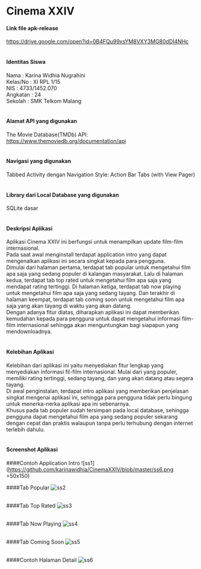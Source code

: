 # Cinema XXIV

#### Link file apk-release 
https://drive.google.com/open?id=0B4FQu99xsYM8VXY3MG80dDI4NHc
<br/> <br/>

#### Identitas Siswa
Nama      : Karina Widhia Nugrahini <br/>
Kelas/No  : XI RPL 1/15 <br/>
NIS       : 4733/1452.070 <br/>
Angkatan  : 24 <br/>
Sekolah   : SMK Telkom Malang <br/>
<br/>

#### Alamat API yang digunakan
The Movie Database(TMDb) API: https://www.themoviedb.org/documentation/api
<br/> <br/>

#### Navigasi yang digunakan
Tabbed Activity dengan Navigation Style: Action Bar Tabs (with View Pager)
<br/> <br/>

#### Library dari Local Database yang digunakan
SQLite dasar
<br/> <br/>

#### Deskripsi Aplikasi
Aplikasi Cinema XXIV ini berfungsi untuk menampilkan update film-film internasional. <br/>
Pada saat awal menginstall terdapat application intro yang dapat mengenalkan aplikasi ini secara singkat kepada para pengguna. <br/>
Dimulai dari halaman pertama, terdapat tab popular untuk mengetahui film apa saja yang sedang populer di kalangan masyarakat.
Lalu di halaman kedua, terdapat tab top rated untuk mengetahui film apa saja yang mendapat rating tertinggi.
Di halaman ketiga, terdapat tab now playing untuk mengetahui film apa saja yang sedang tayang.
Dan terakhir di halaman keempat, terdapat tab coming soon untuk mengetahui film apa saja yang akan tayang di waktu yang akan datang. <br/>
Dengan adanya fitur diatas, diharapkan aplikasi ini dapat memberikan kemudahan kepada para pengguna untuk dapat mengetahui informasi film-film
internasional sehingga akan menguntungkan bagi siapapun yang mendownloadnya.
<br/> <br/>

#### Kelebihan Aplikasi
Kelebihan dari aplikasi ini yaitu menyediakan fitur lengkap yang menyediakan informasi fil-film internasional. Mulai dari yang populer,
memiliki rating tertinggi, sedang tayang, dan yang akan datang atau segera tayang. <br/>
Di awal penginstalan, terdapat intro aplikasi yang memberikan penjelasan singkat mengenai aplikasi ini, sehingga para pengguna tidak 
perlu bingung untuk menerka-nerka aplikasi apa ini sebenarnya. <br/>
Khusus pada tab populer sudah tersimpan pada local database, sehingga pengguna dapat mengetahui film apa yang sedang populer sekarang 
dengan cepat dan praktis walaupun tanpa perlu terhubung dengan internet terlebih dahulu.
<br/> <br/>

#### Screenshot Aplikasi
####Contoh Application Intro
![ss1](https://github.com/karinawidhia/CinemaXXIV/blob/master/ss6.png =50x150)

####Tab Popular
![ss2](https://github.com/karinawidhia/CinemaXXIV/blob/master/ss1.png) <br/> <br/>

####Tab Top Rated
![ss3](https://github.com/karinawidhia/CinemaXXIV/blob/master/ss2.png) <br/> <br/>

####Tab Now Playing
![ss4](https://github.com/karinawidhia/CinemaXXIV/blob/master/ss3.png) <br/> <br/>

####Tab Coming Soon
![ss5](https://github.com/karinawidhia/CinemaXXIV/blob/master/ss4.png) <br/> <br/>

####Contoh Halaman Detail
![ss6](https://github.com/karinawidhia/CinemaXXIV/blob/master/ss5.png)
